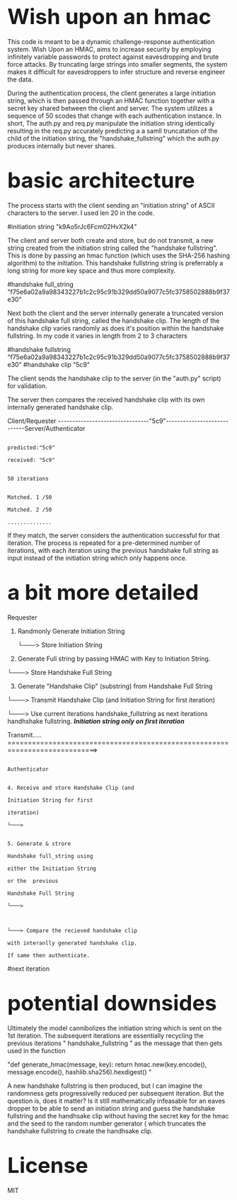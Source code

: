 # <span style="font-size:48px;">Wish upon an hmac</span>

This code is meant to be a dynamic challenge-response authentication system. Wish Upon an HMAC, aims to increase security by employing infinitely variable passwords to protect against eavesdropping and brute force attacks. By truncating large strings into smaller segments, the system makes it difficult for eavesdroppers to infer structure and reverse engineer the data.

During the authentication process, the client generates a large initiation string, which is then passed through an HMAC function together with a secret key shared between the client and server. The system utilizes a sequence of 50 scodes that change with each authentication instance. In short, The auth.py and req.py manipulate the initiation string identically resulting in the req.py accurately predicting a a samll truncatation of the child of the initiation string, the "handshake_fullstring" which the auth.py produces internally but never shares.



# <span style="font-size:48px;">basic architecture</span>
The process starts with the client sending an "initiation string" of ASCII characters to the server. I used 
len 20 in the code.

#initiation string "k9Ao5rJc6Fcm02HvX2k4"


The client and server both create and store, but do not transmit, a new string created from the initiation 
string called the "handshake fullstring". This is done by passing an hmac function (which uses the SHA-256 
hashing algorithm) to the initiation. This handshake fullstring string is preferrably a long string for
more key space and thus more complexity. 

#handshake full_string "f75e6a02a9a98343227b1c2c95c91b329dd50a9077c5fc3758502888b9f37e30"

Next both the client and the server internally generate a truncated version of this
handshake full string, called the handshake clip. The length of the handshake clip varies randomly as 
does it's position within the handshake fullstring. In my code it varies in length from 2 to 3 characters

#handshake fullstring "f75e6a02a9a98343227b1c2c95c91b329dd50a9077c5fc3758502888b9f37e30"
#handshake clip                                "5c9"       


The client sends the handshake clip to the server 
(in the "auth.py" script) for validation.

The server then compares the received handshake clip with its own internally generated handshake clip. 


Client/Requester --------------------------------"5c9"----------------------------Server/Authenticator

                                                                                   predicted:"5c9" 
                                                                                   received: "5c9"
                                                                                   
                                                                                   50 iterations
                                                                                   
                                                                                   Matched. 1 /50
                                                                                   Matched. 2 /50
                                                                                   ..............
If they match, the server considers the authentication successful for that iteration. 
The process is repeated for a pre-determined number of iterations, with each iteration using the previous
handshake full string as input instead of the initiation string which only happens once. 


# <span style="font-size:48px;">a bit more detailed</span>

Requester                                            


1. Randmonly Generate Initiation String

   └───> Store Initiation String

2. Generate Full string by passing 
HMAC with Key to Initiation
String.

└───> Store Handshake Full String

3. Generate "Handshake Clip"
(substring) from Handshake
Full String


└───> Transmit Handshake Clip
   (and Initiation String for
   first iteration)
 

└───> Use current iterations handshake_fullstring as next iterations handhshake fullstring. 
***Initiation string only on first iteration***




Transmit.....
============================================================================>             

                                                                                        Authenticator

                                                                               4. Receive and store Handshake Clip (and
                                                                                  Initiation String for first
                                                                                                   iteration)
                                                                                └───> 
                                                                             
                                                                                5. Generate & strore 
                                                                                Handshake full_string using 
                                                                                either the Initiation String
                                                                                or the  previous 
                                                                                Handshake Full String
                                                                                └───> 
                                                                                
                                                                                    
                                                                                  └───> Compare the recieved handshake clip 
                                                                                  with interanlly generated handshake clip.
                                                                                  If same then authenticate.
#next iteration
# <span style="font-size:48px;">potential downsides</span>     
Ultimately the model cannibolizes the initiation string which is sent on the 1st iteration. The subsequent iterations are essentially recycling the previous iterations " handshake_fullstring " as the message that then gets used in the function

"def generate_hmac(message, key):
    return hmac.new(key.encode(), message.encode(), hashlib.sha256).hexdigest()
"
                                                                                  
A new handshake fullstring is then produced, but I can imagine the randomness gets progressivelly reduced per subsequent iteration. But the question is, does it matter? Is it still mathematically infeasable for an eaves dropper to be able to send an initiation string and guess the handshake fullstring and the handhsake clip without having the secret key for the hmac and the seed to the random number generator ( which truncates the handshake fullstring to create the handhsake clip.                                                                                
# <span style="font-size:48px;">License</span>   
MIT 
                                                                                  
                                                                                  
                                                                                  
                                                                                  
                                                                                  
                                                                                  
                                                                                  
                                                                                  
                                                                                  
                                                                                  
                                                                                  
                                                                                  
                                                                                  
                                                                                  
                                                                                  
                                                                                  
                                                                                  
                                                        
                   

                                                                                 

 
                                                                                
                            
                                                                            
                                                                               
